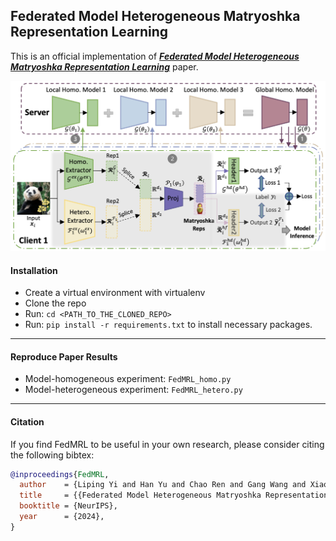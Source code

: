 ## Federated Model Heterogeneous Matryoshka Representation Learning
This is an official implementation of ***[Federated Model Heterogeneous Matryoshka Representation Learning](https://arxiv.org/abs/2406.00488)*** paper.

![](FedMRL.png)

#### Installation
- Create a virtual environment with virtualenv
- Clone the repo
- Run: ```cd <PATH_TO_THE_CLONED_REPO>```
- Run: ```pip install -r requirements.txt``` to install necessary packages.

---------

#### Reproduce Paper Results
- Model-homogeneous experiment: ```FedMRL_homo.py ```
- Model-heterogeneous experiment: ```FedMRL_hetero.py ```
---------



#### Citation

If you find FedMRL to be useful in your own research, please consider citing the following bibtex:

```bib
@inproceedings{FedMRL,
  author    = {Liping Yi and Han Yu and Chao Ren and Gang Wang and Xiaoguang Liu and Xiaoxiao Li},
  title     = {{Federated Model Heterogeneous Matryoshka Representation Learning}},
  booktitle = {NeurIPS},
  year      = {2024},
}
```
